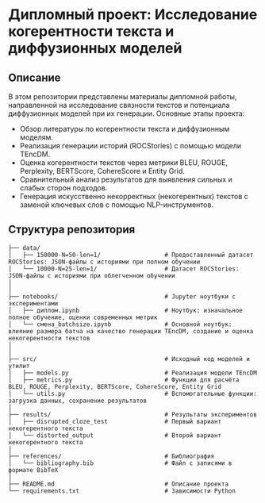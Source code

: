 # Дипломный проект: Исследование когерентности текста и диффузионных моделей

## Описание
В этом репозитории представлены материалы дипломной работы, направленной на исследование связности текстов и потенциала диффузионных моделей при их генерации. Основные этапы проекта:
- Обзор литературы по когерентности текста и диффузионным моделям.
- Реализация генерации историй (ROCStories) с помощью модели TEncDM.
- Оценка когерентности текстов через метрики BLEU, ROUGE, Perplexity, BERTScore, CohereScore и Entity Grid.
- Сравнительный анализ результатов для выявления сильных и слабых сторон подходов.
- Генерация искусственно некорректных (некогерентных) текстов с заменой ключевых слов с помощью NLP-инструментов.

## Структура репозитория
```text
├── data/                                  
│   ├── 150000-N=50-len=1/                  # Предоставленный датасет ROCStories: JSON-файлы с историями при полном обучении
│   └── 10000-N=25-len=1/                   # Датасет ROCStories: JSON-файлы с историями при облегченном обучении
│  
│
├── notebooks/                              # Jupyter ноутбуки с экспериментами
│   ├── диплом.ipynb                        # Ноутбук: изначальное полное обучение, оценки современных метрик
│   └── смена_batchsize.ipynb               # Основной ноутбук: влияние размера батча на качество генерации TEncDM, создание и оценка некогерентности текстов
│   
│
├── src/                                    # Исходный код моделей и утилит
│   ├── models.py                           # Реализация модели TEncDM 
│   ├── metrics.py                          # Функции для расчёта BLEU, ROUGE, Perplexity, BERTScore, CohereScore, Entity Grid
│   └── utils.py                            # Вспомогательные функции: загрузка данных, сохранение результатов
│
├── results/                                # Результаты экспериментов
│   ├── disrupted_cloze_test                # Первый вариант некогерентного текста 
│   └── distorted_output                    # Второй вариант некогерентного текста
│
├── references/                             # Библиография
│   └── bibliography.bib                    # Файл с записями в формате BibTeX
│
├── README.md                               # Описание проекта
└── requirements.txt                        # Зависимости Python
